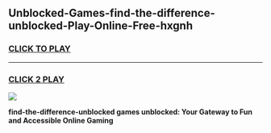 
## Unblocked-Games-find-the-difference-unblocked-Play-Online-Free-hxgnh
<h3>
<a href="https://premium76.site?title=find-the-difference-unblocked&ref=26A">CLICK TO PLAY</a></h3>
<hr>

<h3>
<a href="https://premium76.site?title=find-the-difference-unblocked&ref=26A">CLICK 2 PLAY</a>
  
</h3>

<a href="https://premium76.site?title=find-the-difference-unblocked&ref=26A"><img src="https://clearcache.store/games.png"></a>


**find-the-difference-unblocked games unblocked: Your Gateway to Fun and Accessible Online Gaming**

